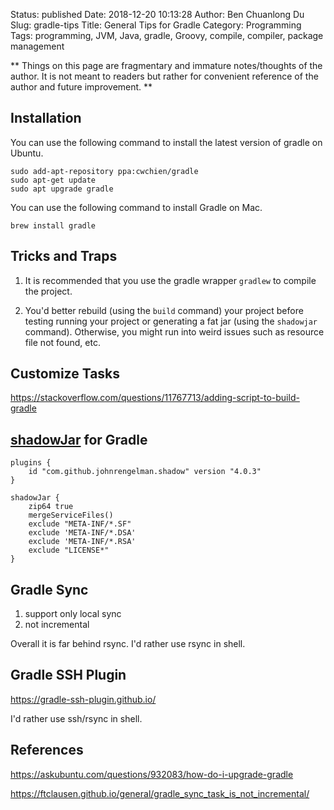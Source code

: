 Status: published
Date: 2018-12-20 10:13:28
Author: Ben Chuanlong Du
Slug: gradle-tips
Title: General Tips for Gradle
Category: Programming
Tags: programming, JVM, Java, gradle, Groovy, compile, compiler, package management

**
Things on this page are
fragmentary and immature notes/thoughts of the author.
It is not meant to readers
but rather for convenient reference of the author and future improvement.
**


## Installation 

You can use the following command to install the latest version of gradle on Ubuntu.

```
sudo add-apt-repository ppa:cwchien/gradle
sudo apt-get update
sudo apt upgrade gradle
```

You can use the following command to install Gradle on Mac.

```
brew install gradle
```

## Tricks and Traps

1. It is recommended that you use the gradle wrapper `gradlew` to compile the project.

2. You'd better rebuild (using the `build` command) your project 
    before testing running your project or generating a fat jar (using the `shadowjar` command).
    Otherwise, 
    you might run into weird issues such as resource file not found, etc.

## Customize Tasks

https://stackoverflow.com/questions/11767713/adding-script-to-build-gradle

## [shadowJar](https://github.com/johnrengelman/shadow) for Gradle
```
plugins {
    id "com.github.johnrengelman.shadow" version "4.0.3"
}
```
```
shadowJar {
    zip64 true
    mergeServiceFiles()
    exclude "META-INF/*.SF"
    exclude 'META-INF/*.DSA'
    exclude 'META-INF/*.RSA'
    exclude "LICENSE*"
}
```
## Gradle Sync

1. support only local sync
2. not incremental

Overall it is far behind rsync. 
I'd rather use rsync in shell.

## Gradle SSH Plugin

https://gradle-ssh-plugin.github.io/

I'd rather use ssh/rsync in shell.

## References

https://askubuntu.com/questions/932083/how-do-i-upgrade-gradle

https://ftclausen.github.io/general/gradle_sync_task_is_not_incremental/
